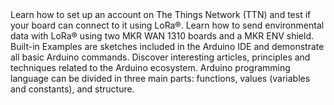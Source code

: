 <EssentialsColumn title="Tutorials for MKR WAN 1310">
<EssentialElement title="Connecting MKR WAN 1310 to The Things Network (TTN)" type="tutorial" link="/tutorials/mkr-wan-1310/the-things-network">
    Learn how to set up an account on The Things Network (TTN) and test if your board can connect to it using LoRa®.
  </EssentialElement>

<EssentialElement title="LoRa® sensor data with MKR WAN 1310" type="tutorial" link="/tutorials/mkr-wan-1310/lora-sensor-data">
    Learn how to send environmental data with LoRa® using two MKR WAN 1310 boards and a MKR ENV shield.
  </EssentialElement>
</EssentialsColumn>

<EssentialsColumn title="Arduino Basics">
  <EssentialElement title="Built-in Examples" type="tutorial" link="/built-in-examples/">
    Built-in Examples are sketches included in the Arduino IDE and demonstrate all basic Arduino commands.
  </EssentialElement>
  <EssentialElement title="Learn" type="resource" link="/learn">
    Discover interesting articles, principles and techniques related to the Arduino ecosystem.
  </EssentialElement>
  <EssentialElement title="Language References" type="resource" link="https://www.arduino.cc/reference/en/">
  Arduino programming language can be divided in three main parts: functions, values (variables and constants), and structure.
  </EssentialElement>
</EssentialsColumn>